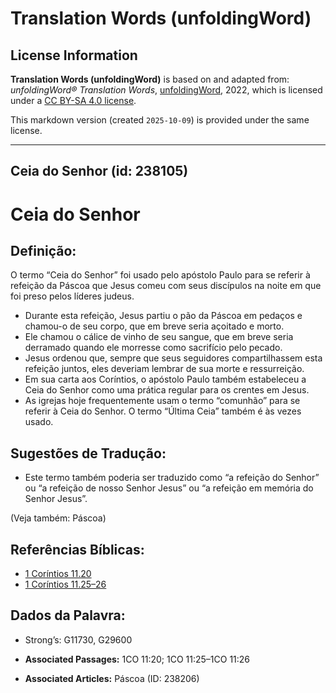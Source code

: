 # Translation Words (unfoldingWord)

## License Information

**Translation Words (unfoldingWord)** is based on and adapted from: _unfoldingWord® Translation Words_, [unfoldingWord](https://unfoldingword.org/utw), 2022, which is licensed under a [CC BY-SA 4.0 license](https://creativecommons.org/licenses/by-sa/4.0/legalcode.en).

This markdown version (created `2025-10-09`) is provided under the same license.



--------------------------------

## Ceia do Senhor (id: 238105)

Ceia do Senhor
==============

Definição:
----------

O termo “Ceia do Senhor” foi usado pelo apóstolo Paulo para se referir à refeição da Páscoa que Jesus comeu com seus discípulos na noite em que foi preso pelos líderes judeus.

* Durante esta refeição, Jesus partiu o pão da Páscoa em pedaços e chamou\-o de seu corpo, que em breve seria açoitado e morto.
* Ele chamou o cálice de vinho de seu sangue, que em breve seria derramado quando ele morresse como sacrifício pelo pecado.
* Jesus ordenou que, sempre que seus seguidores compartilhassem esta refeição juntos, eles deveriam lembrar de sua morte e ressurreição.
* Em sua carta aos Coríntios, o apóstolo Paulo também estabeleceu a Ceia do Senhor como uma prática regular para os crentes em Jesus.
* As igrejas hoje frequentemente usam o termo “comunhão” para se referir à Ceia do Senhor. O termo “Última Ceia” também é às vezes usado.

Sugestões de Tradução:
----------------------

* Este termo também poderia ser traduzido como “a refeição do Senhor” ou “a refeição de nosso Senhor Jesus” ou “a refeição em memória do Senhor Jesus”.

(Veja também: Páscoa)

Referências Bíblicas:
---------------------

* [1 Coríntios 11\.20](https://ref.ly/1Cor11:20)
* [1 Coríntios 11\.25–26](https://ref.ly/1Cor11:25-1Cor11:26)

Dados da Palavra:
-----------------

* Strong’s: G11730, G29600

* **Associated Passages:** 1CO 11:20; 1CO 11:25–1CO 11:26
* **Associated Articles:** Páscoa (ID: 238206)

